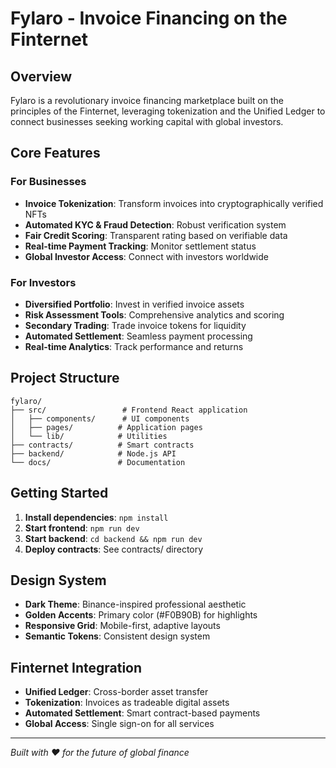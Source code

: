 # Fylaro - Invoice Financing on the Finternet

##  Overview

Fylaro is a revolutionary invoice financing marketplace built on the principles of the Finternet, leveraging tokenization and the Unified Ledger to connect businesses seeking working capital with global investors.

##  Core Features

### For Businesses
- **Invoice Tokenization**: Transform invoices into cryptographically verified NFTs
- **Automated KYC & Fraud Detection**: Robust verification system
- **Fair Credit Scoring**: Transparent rating based on verifiable data
- **Real-time Payment Tracking**: Monitor settlement status
- **Global Investor Access**: Connect with investors worldwide

### For Investors
- **Diversified Portfolio**: Invest in verified invoice assets
- **Risk Assessment Tools**: Comprehensive analytics and scoring
- **Secondary Trading**: Trade invoice tokens for liquidity
- **Automated Settlement**: Seamless payment processing
- **Real-time Analytics**: Track performance and returns

##  Project Structure

```
fylaro/
├── src/                 # Frontend React application
│   ├── components/      # UI components
│   ├── pages/          # Application pages
│   └── lib/            # Utilities
├── contracts/          # Smart contracts
├── backend/            # Node.js API
└── docs/               # Documentation
```

##  Getting Started

1. **Install dependencies**: `npm install`
2. **Start frontend**: `npm run dev`
3. **Start backend**: `cd backend && npm run dev`
4. **Deploy contracts**: See contracts/ directory

##  Design System

- **Dark Theme**: Binance-inspired professional aesthetic
- **Golden Accents**: Primary color (#F0B90B) for highlights
- **Responsive Grid**: Mobile-first, adaptive layouts
- **Semantic Tokens**: Consistent design system

##  Finternet Integration

- **Unified Ledger**: Cross-border asset transfer
- **Tokenization**: Invoices as tradeable digital assets
- **Automated Settlement**: Smart contract-based payments
- **Global Access**: Single sign-on for all services

---

*Built with ❤️ for the future of global finance*
